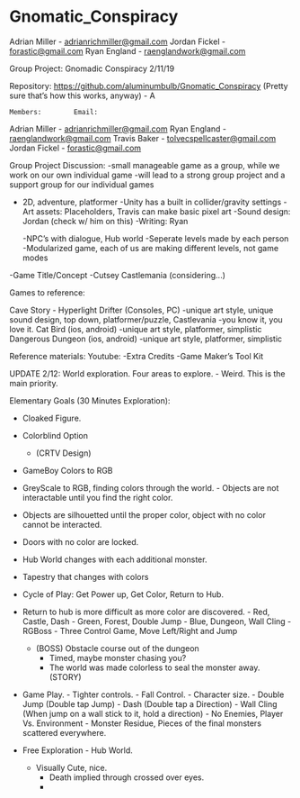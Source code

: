 # Gnomatic_Conspiracy
Adrian Miller - adrianrichmiller@gmail.com
Jordan Fickel - forastic@gmail.com
Ryan England - raenglandwork@gmail.com

Group Project: Gnomadic Conspiracy  2/11/19
	
Repository: https://github.com/aluminumbulb/Gnomatic_Conspiracy
(Pretty sure that’s how this works, anyway) - A

	Members:		Email:
Adrian Miller -		adrianrichmiller@gmail.com
Ryan England -		raenglandwork@gmail.com
Travis Baker - 		tolvecspellcaster@gmail.com
Jordan Fickel - 	forastic@gmail.com

Group Project Discussion: 
-small manageable game as a group, while we work on our own individual game
-will lead to a strong group project and a support group for our individual games

- 2D, adventure, platformer
	-Unity has a built in collider/gravity settings
-Art assets: Placeholders, Travis can make basic pixel art 
	-Sound design: Jordan (check w/ him on this)
	-Writing: Ryan
	
	-NPC’s with dialogue, Hub world
		-Seperate levels made by each person
-Modularized game, each of us are making different levels, not game modes

-Game Title/Concept
	-Cutsey Castlemania (considering...)
 
Games to reference:

Cave Story
		-
Hyperlight Drifter (Consoles, PC)
		-unique art style, unique sound design, top down, platformer/puzzle, 
Castlevania
		-you know it, you love it.
Cat Bird (ios, android) 
-unique art style, platformer, simplistic 
Dangerous Dungeon (ios, android)
		-unique art style, platformer, simplistic

Reference materials:
	Youtube:
		-Extra Credits
		-Game Maker’s Tool Kit




UPDATE 2/12:
World exploration.
Four areas to explore.
	- Weird. This is the main priority.
	
Elementary Goals (30 Minutes Exploration):
- Cloaked Figure.
	
- Colorblind Option
	- (CRTV Design)
- GameBoy Colors to RGB
- GreyScale to RGB, finding colors through the world.
		- Objects are not interactable until you find the right color.
- Objects are silhouetted until the proper color, object with no color cannot be     interacted.
- Doors with no color are locked.
- Hub World changes with each additional monster.
- Tapestry that changes with colors	
- Cycle of Play: Get Power up, Get Color, Return to Hub.
- Return to hub is more difficult as more color are discovered. 
			- Red, Castle, Dash
			- Green, Forest, Double Jump
			- Blue, Dungeon, Wall Cling 
			- RGBoss
		- Three Control Game, Move Left/Right and Jump
	-  (BOSS) Obstacle course out of the dungeon
		- Timed, maybe monster chasing you?
		- The world was made colorless to seal the monster away. (STORY)
- Game Play.
		- Tighter controls.
		- Fall Control.
		- Character size.
			- Double Jump (Double tap Jump) 
			- Dash (Double tap a Direction)
			- Wall Cling (When jump on a wall stick to it, hold a direction)
		- No Enemies, Player Vs. Environment
			- Monster Residue, Pieces of the final monsters scattered everywhere.
- Free Exploration
			- Hub World.
	- Visually Cute, nice.
		- Death implied through crossed over eyes.
		- 
